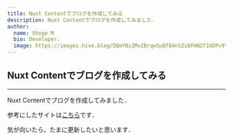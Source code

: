 ```yaml
---
title: Nuxt Contentでブログを作成してみる
description: Nuxt Contentでブログを作成してみました．
author:
  name: Shogo M
  bio: Developer.
  image: https://images.hive.blog/DQmYBsZMv2BrqwSuQf84nSZi6FHNZf1UDPv9YzqTo7w5qjw/IMG_0435.JPG
---
```


## Nuxt Contentでブログを作成してみる

---

Nuxt Contentでブログを作成してみました．

参考にしたサイトは[こちら](https://nuxtjs.org/blog/creating-blog-with-nuxt-content)です．

気が向いたら，たまに更新したいと思います．